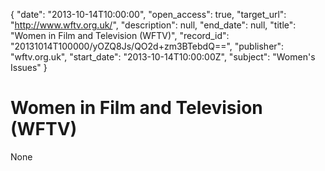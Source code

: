 {
  "date": "2013-10-14T10:00:00", 
  "open_access": true, 
  "target_url": "http://www.wftv.org.uk/", 
  "description": null, 
  "end_date": null, 
  "title": "Women in Film and Television (WFTV)", 
  "record_id": "20131014T100000/yOZQ8Js/QO2d+zm3BTebdQ==", 
  "publisher": "wftv.org.uk", 
  "start_date": "2013-10-14T10:00:00Z", 
  "subject": "Women's Issues"
}

# Women in Film and Television (WFTV)

None